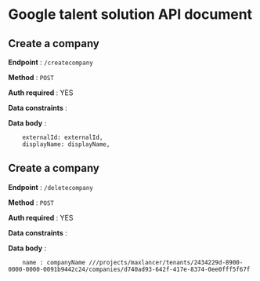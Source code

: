 # Google talent solution API document

## Create a company

**Endpoint** : `/createcompany`

**Method** : `POST`

**Auth required** : YES

**Data constraints** :

**Data body** :

```
    externalId: externalId,
    displayName: displayName,
```

## Create a company

**Endpoint** : `/deletecompany`

**Method** : `POST`

**Auth required** : YES

**Data constraints** :

**Data body** :

```
    name : companyName ///projects/maxlancer/tenants/2434229d-8900-0000-0000-0091b9442c24/companies/d740ad93-642f-417e-8374-0ee0fff5f67f
```
